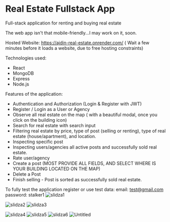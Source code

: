 # Real Estate Fullstack App
Full-stack application for renting and buying real estate

The web app isn't that mobile-friendly...I may work on it, soon.

Hosted Website: https://ajdin-real-estate.onrender.com/
( Wait a few minutes before it loads a website, due to free hosting constraints)

Technologies used: 
- React
- MongoDB
- Express
- Node.js

Features of the application:
- Authentication and Authorization (Login & Register with JWT)
- Register / Login as a User or Agency
- Observe all real estate on the map ( with a beautiful modal, once you click on the building icon)
- Search for real estate with search input
- Filtering real estate by price, type of post (selling or renting), type of real estate (house/apartment), and location.
- Inspecting specific post
- Inspecting  users/agencies  all active posts and successfully sold real estate.
- Rate user/agency
- Create a post (MOST PROVIDE ALL FIELDS, AND SELECT WHERE IS YOUR BUILDING LOCATED ON THE MAP)
- Delete a Post
- Finish selling - Post is sorted as successfully sold real estate.

To fully test the application register or use test data:
email: test@gmail.com
password: stalker1
![slidza1](https://github.com/ishowdarkside/real-estate-fullstack-app/assets/88293435/5a1eff50-692f-4219-9bcc-aa4e17948f4c)

![slidza2](https://github.com/ishowdarkside/real-estate-fullstack-app/assets/88293435/3d2fb407-0bcc-4b36-95cf-bc6467543686)
![slidza3](https://github.com/ishowdarkside/real-estate-fullstack-app/assets/88293435/2fbaff97-f880-4b55-8888-4835130bc8e0)

![slidza4](https://github.com/ishowdarkside/real-estate-fullstack-app/assets/88293435/c0fa9665-8b1a-4e72-877a-b2312dc21e0d)
![slidza5](https://github.com/ishowdarkside/real-estate-fullstack-app/assets/88293435/c5356c70-a92e-48c7-8bc8-d76ec7a017f6)
![slidza6](https://github.com/ishowdarkside/real-estate-fullstack-app/assets/88293435/7df10b91-05ce-4ffd-a462-1aec80b6026a)
![Untitled](https://github.com/ishowdarkside/real-estate-fullstack-app/assets/88293435/6aa4d6d0-0848-4f8e-bd2f-c73e6473fe43)
